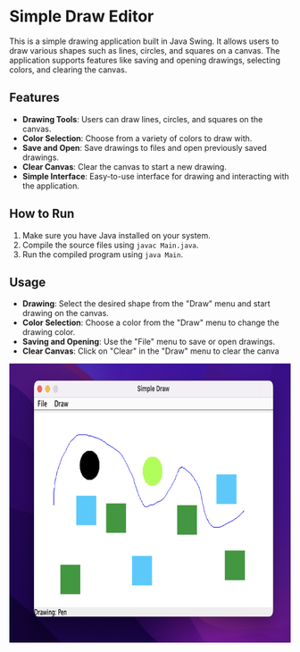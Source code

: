 # Simple Draw Editor

This is a simple drawing application built in Java Swing. It allows users to draw various shapes such as lines, circles, and squares on a canvas. The application supports features like saving and opening drawings, selecting colors, and clearing the canvas.

## Features

- **Drawing Tools**: Users can draw lines, circles, and squares on the canvas.
- **Color Selection**: Choose from a variety of colors to draw with.
- **Save and Open**: Save drawings to files and open previously saved drawings.
- **Clear Canvas**: Clear the canvas to start a new drawing.
- **Simple Interface**: Easy-to-use interface for drawing and interacting with the application.

## How to Run

1. Make sure you have Java installed on your system.
2. Compile the source files using `javac Main.java`.
3. Run the compiled program using `java Main`.

## Usage

- **Drawing**: Select the desired shape from the "Draw" menu and start drawing on the canvas.
- **Color Selection**: Choose a color from the "Draw" menu to change the drawing color.
- **Saving and Opening**: Use the "File" menu to save or open drawings.
- **Clear Canvas**: Click on "Clear" in the "Draw" menu to clear the canva

<img alt="Drawing Example" height="500" src="media/Screenshot 2024-06-03 at 13.46.44.png" width="800"/>
